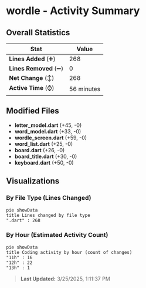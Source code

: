 # wordle - Activity Summary 

## Overall Statistics

| Stat                   | Value                                                             |
| ---------------------- | ----------------------------------------------------------------- |
| **Lines Added** (➕)   | 268                                          |
| **Lines Removed** (➖) | 0                                        |
| **Net Change** (↕)    | 268                |
| **Active Time** (⌚)   | 56 minutes |


## Modified Files
- **letter_model.dart** (+45, -0)
- **word_model.dart** (+33, -0)
- **wordle_screen.dart** (+59, -0)
- **word_list.dart** (+25, -0)
- **board.dart** (+26, -0)
- **board_title.dart** (+30, -0)
- **keyboard.dart** (+50, -0)

## Visualizations

### By File Type (Lines Changed)

```mermaid
pie showData
title Lines changed by file type
".dart" : 268
```

### By Hour (Estimated Activity Count)

```mermaid
pie showData
title Coding activity by hour (count of changes)
"11h" : 16
"12h" : 22
"13h" : 1
```


> **Last Updated:** 3/25/2025, 1:11:37 PM